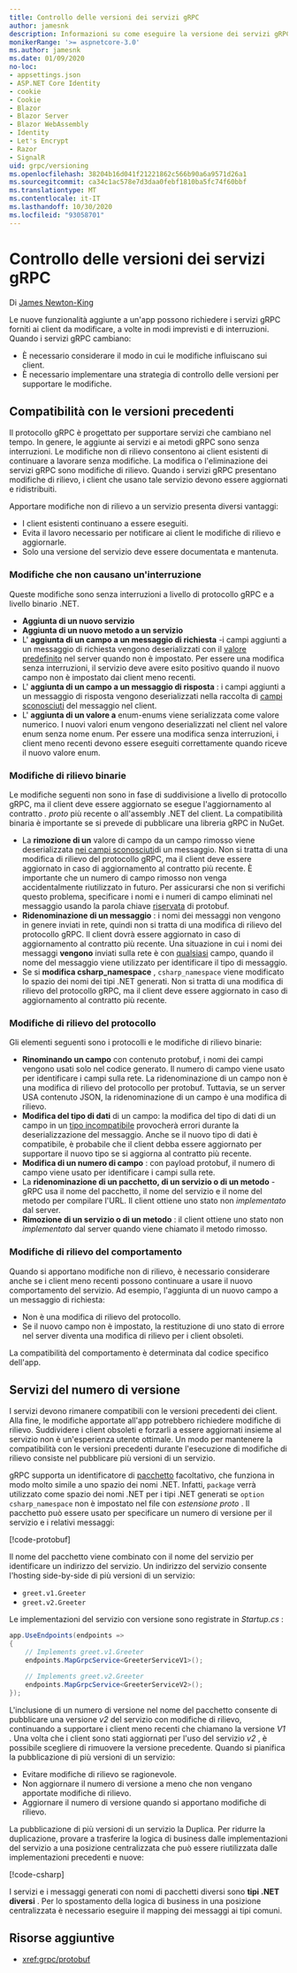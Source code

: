 ```yaml
---
title: Controllo delle versioni dei servizi gRPC
author: jamesnk
description: Informazioni su come eseguire la versione dei servizi gRPC.
monikerRange: '>= aspnetcore-3.0'
ms.author: jamesnk
ms.date: 01/09/2020
no-loc:
- appsettings.json
- ASP.NET Core Identity
- cookie
- Cookie
- Blazor
- Blazor Server
- Blazor WebAssembly
- Identity
- Let's Encrypt
- Razor
- SignalR
uid: grpc/versioning
ms.openlocfilehash: 38204b16d041f21221862c566b90a6a9571d26a1
ms.sourcegitcommit: ca34c1ac578e7d3daa0febf1810ba5fc74f60bbf
ms.translationtype: MT
ms.contentlocale: it-IT
ms.lasthandoff: 10/30/2020
ms.locfileid: "93058701"
---
```

# <a name="versioning-grpc-services"></a>Controllo delle versioni dei servizi gRPC

Di [James Newton-King](https://twitter.com/jamesnk)

Le nuove funzionalità aggiunte a un'app possono richiedere i servizi gRPC forniti ai client da modificare, a volte in modi imprevisti e di interruzioni. Quando i servizi gRPC cambiano:

* È necessario considerare il modo in cui le modifiche influiscano sui client.
* È necessario implementare una strategia di controllo delle versioni per supportare le modifiche.

## <a name="backwards-compatibility"></a>Compatibilità con le versioni precedenti

Il protocollo gRPC è progettato per supportare servizi che cambiano nel tempo. In genere, le aggiunte ai servizi e ai metodi gRPC sono senza interruzioni. Le modifiche non di rilievo consentono ai client esistenti di continuare a lavorare senza modifiche. La modifica o l'eliminazione dei servizi gRPC sono modifiche di rilievo. Quando i servizi gRPC presentano modifiche di rilievo, i client che usano tale servizio devono essere aggiornati e ridistribuiti.

Apportare modifiche non di rilievo a un servizio presenta diversi vantaggi:

* I client esistenti continuano a essere eseguiti.
* Evita il lavoro necessario per notificare ai client le modifiche di rilievo e aggiornarle.
* Solo una versione del servizio deve essere documentata e mantenuta.

### <a name="non-breaking-changes"></a>Modifiche che non causano un'interruzione

Queste modifiche sono senza interruzioni a livello di protocollo gRPC e a livello binario .NET.

* **Aggiunta di un nuovo servizio**
* **Aggiunta di un nuovo metodo a un servizio**
* L' **aggiunta di un campo a un messaggio di richiesta** -i campi aggiunti a un messaggio di richiesta vengono deserializzati con il [valore predefinito](https://developers.google.com/protocol-buffers/docs/proto3#default) nel server quando non è impostato. Per essere una modifica senza interruzioni, il servizio deve avere esito positivo quando il nuovo campo non è impostato dai client meno recenti.
* L' **aggiunta di un campo a un messaggio di risposta** : i campi aggiunti a un messaggio di risposta vengono deserializzati nella raccolta di [campi sconosciuti](https://developers.google.com/protocol-buffers/docs/proto3#unknowns) del messaggio nel client.
* L' **aggiunta di un valore a** enum-enums viene serializzata come valore numerico. I nuovi valori enum vengono deserializzati nel client nel valore enum senza nome enum. Per essere una modifica senza interruzioni, i client meno recenti devono essere eseguiti correttamente quando riceve il nuovo valore enum.

### <a name="binary-breaking-changes"></a>Modifiche di rilievo binarie

Le modifiche seguenti non sono in fase di suddivisione a livello di protocollo gRPC, ma il client deve essere aggiornato se esegue l'aggiornamento al contratto *. proto* più recente o all'assembly .NET del client. La compatibilità binaria è importante se si prevede di pubblicare una libreria gRPC in NuGet.

* La **rimozione di un** valore di campo da un campo rimosso viene deserializzata [nei campi sconosciuti](https://developers.google.com/protocol-buffers/docs/proto3#unknowns)di un messaggio. Non si tratta di una modifica di rilievo del protocollo gRPC, ma il client deve essere aggiornato in caso di aggiornamento al contratto più recente. È importante che un numero di campo rimosso non venga accidentalmente riutilizzato in futuro. Per assicurarsi che non si verifichi questo problema, specificare i nomi e i numeri di campo eliminati nel messaggio usando la parola chiave [riservata](https://developers.google.com/protocol-buffers/docs/proto3#reserved) di protobuf.
* **Ridenominazione di un messaggio** : i nomi dei messaggi non vengono in genere inviati in rete, quindi non si tratta di una modifica di rilievo del protocollo gRPC. Il client dovrà essere aggiornato in caso di aggiornamento al contratto più recente. Una situazione in cui i nomi dei messaggi **vengono** inviati sulla rete è con [qualsiasi](https://developers.google.com/protocol-buffers/docs/proto3#any) campo, quando il nome del messaggio viene utilizzato per identificare il tipo di messaggio.
* Se si **modifica csharp_namespace** , `csharp_namespace` viene modificato lo spazio dei nomi dei tipi .NET generati. Non si tratta di una modifica di rilievo del protocollo gRPC, ma il client deve essere aggiornato in caso di aggiornamento al contratto più recente.

### <a name="protocol-breaking-changes"></a>Modifiche di rilievo del protocollo

Gli elementi seguenti sono i protocolli e le modifiche di rilievo binarie:

* **Rinominando un campo** con contenuto protobuf, i nomi dei campi vengono usati solo nel codice generato. Il numero di campo viene usato per identificare i campi sulla rete. La ridenominazione di un campo non è una modifica di rilievo del protocollo per protobuf. Tuttavia, se un server USA contenuto JSON, la ridenominazione di un campo è una modifica di rilievo.
* **Modifica del tipo di dati** di un campo: la modifica del tipo di dati di un campo in un [tipo incompatibile](https://developers.google.com/protocol-buffers/docs/proto3#updating) provocherà errori durante la deserializzazione del messaggio. Anche se il nuovo tipo di dati è compatibile, è probabile che il client debba essere aggiornato per supportare il nuovo tipo se si aggiorna al contratto più recente.
* **Modifica di un numero di campo** : con payload protobuf, il numero di campo viene usato per identificare i campi sulla rete.
* La **ridenominazione di un pacchetto, di un servizio o di un metodo** -gRPC usa il nome del pacchetto, il nome del servizio e il nome del metodo per compilare l'URL. Il client ottiene uno stato non *implementato* dal server.
* **Rimozione di un servizio o di un metodo** : il client ottiene uno stato non *implementato* dal server quando viene chiamato il metodo rimosso.

### <a name="behavior-breaking-changes"></a>Modifiche di rilievo del comportamento

Quando si apportano modifiche non di rilievo, è necessario considerare anche se i client meno recenti possono continuare a usare il nuovo comportamento del servizio. Ad esempio, l'aggiunta di un nuovo campo a un messaggio di richiesta:

* Non è una modifica di rilievo del protocollo.
* Se il nuovo campo non è impostato, la restituzione di uno stato di errore nel server diventa una modifica di rilievo per i client obsoleti.

La compatibilità del comportamento è determinata dal codice specifico dell'app.

## <a name="version-number-services"></a>Servizi del numero di versione

I servizi devono rimanere compatibili con le versioni precedenti dei client. Alla fine, le modifiche apportate all'app potrebbero richiedere modifiche di rilievo. Suddividere i client obsoleti e forzarli a essere aggiornati insieme al servizio non è un'esperienza utente ottimale. Un modo per mantenere la compatibilità con le versioni precedenti durante l'esecuzione di modifiche di rilievo consiste nel pubblicare più versioni di un servizio.

gRPC supporta un identificatore di [pacchetto](https://developers.google.com/protocol-buffers/docs/proto3#packages) facoltativo, che funziona in modo molto simile a uno spazio dei nomi .NET. Infatti, `package` verrà utilizzato come spazio dei nomi .NET per i tipi .NET generati se `option csharp_namespace` non è impostato nel file con *estensione proto* . Il pacchetto può essere usato per specificare un numero di versione per il servizio e i relativi messaggi:

[!code-protobuf[](versioning/sample/greet.v1.proto?highlight=3)]

Il nome del pacchetto viene combinato con il nome del servizio per identificare un indirizzo del servizio. Un indirizzo del servizio consente l'hosting side-by-side di più versioni di un servizio:

* `greet.v1.Greeter`
* `greet.v2.Greeter`

Le implementazioni del servizio con versione sono registrate in *Startup.cs* :

```csharp
app.UseEndpoints(endpoints =>
{
    // Implements greet.v1.Greeter
    endpoints.MapGrpcService<GreeterServiceV1>();

    // Implements greet.v2.Greeter
    endpoints.MapGrpcService<GreeterServiceV2>();
});
```

L'inclusione di un numero di versione nel nome del pacchetto consente di pubblicare una versione *v2* del servizio con modifiche di rilievo, continuando a supportare i client meno recenti che chiamano la versione *V1* . Una volta che i client sono stati aggiornati per l'uso del servizio *v2* , è possibile scegliere di rimuovere la versione precedente. Quando si pianifica la pubblicazione di più versioni di un servizio:

* Evitare modifiche di rilievo se ragionevole.
* Non aggiornare il numero di versione a meno che non vengano apportate modifiche di rilievo.
* Aggiornare il numero di versione quando si apportano modifiche di rilievo.

La pubblicazione di più versioni di un servizio la Duplica. Per ridurre la duplicazione, provare a trasferire la logica di business dalle implementazioni del servizio a una posizione centralizzata che può essere riutilizzata dalle implementazioni precedenti e nuove:

[!code-csharp[](versioning/sample/GreeterServiceV1.cs?highlight=10,19)]

I servizi e i messaggi generati con nomi di pacchetti diversi sono **tipi .NET diversi** . Per lo spostamento della logica di business in una posizione centralizzata è necessario eseguire il mapping dei messaggi ai tipi comuni.

## <a name="additional-resources"></a>Risorse aggiuntive

* <xref:grpc/protobuf>
